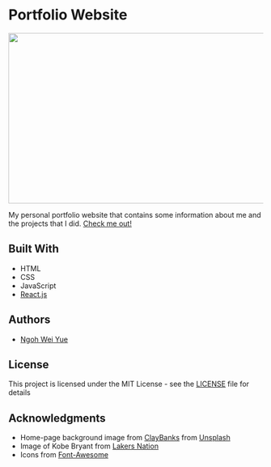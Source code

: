 # Portfolio Website
<img src="image/portfolio_website_thumbnail.png" width=638px height=337px align="center">

My personal portfolio website that contains some information about me and the projects that I did.
[Check me out!](https://nweiyue.github.io/Portfolio-Website/)

## Built With

* HTML
* CSS
* JavaScript
* [React.js](https://reactjs.org)

## Authors

* [Ngoh Wei Yue](https://github.com/nweiyue)

## License

This project is licensed under the MIT License - see the [LICENSE](./LICENSE) file for details

## Acknowledgments

* Home-page background image from [ClayBanks](https://unsplash.com/@claybanks) from [Unsplash](https://unsplash.com)
* Image of Kobe Bryant from [Lakers Nation](https://lakersnation.com/top-10-kobe-bryant-los-angeles-lakers-playoff-moments/2020/01/26/)
* Icons from [Font-Awesome](https://fontawesome.com)

